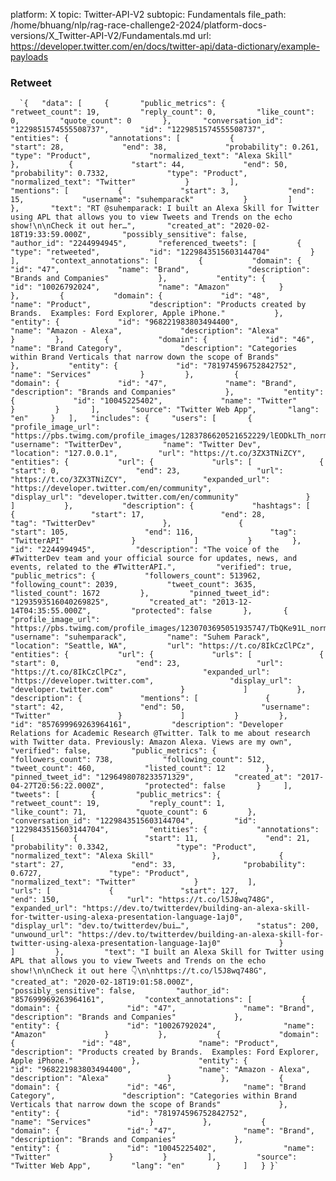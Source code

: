 platform: X
topic: Twitter-API-V2
subtopic: Fundamentals
file_path: /home/bhuang/nlp/rag-race-challenge2-2024/platform-docs-versions/X_Twitter-API-V2/Fundamentals.md
url: https://developer.twitter.com/en/docs/twitter-api/data-dictionary/example-payloads


### Retweet

      `{   "data": [     {       "public_metrics": {         "retweet_count": 19,         "reply_count": 0,         "like_count": 0,         "quote_count": 0       },       "conversation_id": "1229851574555508737",       "id": "1229851574555508737",       "entities": {         "annotations": [           {             "start": 28,             "end": 38,             "probability": 0.261,             "type": "Product",             "normalized_text": "Alexa Skill"           },           {             "start": 44,             "end": 50,             "probability": 0.7332,             "type": "Product",             "normalized_text": "Twitter"           }         ],         "mentions": [           {             "start": 3,             "end": 15,             "username": "suhemparack"           }         ]       },       "text": "RT @suhemparack: I built an Alexa Skill for Twitter using APL that allows you to view Tweets and Trends on the echo show!\n\nCheck it out her…",       "created_at": "2020-02-18T19:33:59.000Z",       "possibly_sensitive": false,       "author_id": "2244994945",       "referenced_tweets": [         {           "type": "retweeted",           "id": "1229843515603144704"         }       ],       "context_annotations": [         {           "domain": {             "id": "47",             "name": "Brand",             "description": "Brands and Companies"           },           "entity": {             "id": "10026792024",             "name": "Amazon"           }         },         {           "domain": {             "id": "48",             "name": "Product",             "description": "Products created by Brands.  Examples: Ford Explorer, Apple iPhone."           },           "entity": {             "id": "968221983803494400",             "name": "Amazon - Alexa",             "description": "Alexa"           }         },         {           "domain": {             "id": "46",             "name": "Brand Category",             "description": "Categories within Brand Verticals that narrow down the scope of Brands"           },           "entity": {             "id": "781974596752842752",             "name": "Services"           }         },         {           "domain": {             "id": "47",             "name": "Brand",             "description": "Brands and Companies"           },           "entity": {             "id": "10045225402",             "name": "Twitter"           }         }       ],       "source": "Twitter Web App",       "lang": "en"     }   ],   "includes": {     "users": [       {         "profile_image_url": "https://pbs.twimg.com/profile_images/1283786620521652229/lEODkLTh_normal.jpg",         "username": "TwitterDev",         "name": "Twitter Dev",         "location": "127.0.0.1",         "url": "https://t.co/3ZX3TNiZCY",         "entities": {           "url": {             "urls": [               {                 "start": 0,                 "end": 23,                 "url": "https://t.co/3ZX3TNiZCY",                 "expanded_url": "https://developer.twitter.com/en/community",                 "display_url": "developer.twitter.com/en/community"               }             ]           },           "description": {             "hashtags": [               {                 "start": 17,                 "end": 28,                 "tag": "TwitterDev"               },               {                 "start": 105,                 "end": 116,                 "tag": "TwitterAPI"               }             ]           }         },         "id": "2244994945",         "description": "The voice of the #TwitterDev team and your official source for updates, news, and events, related to the #TwitterAPI.",         "verified": true,         "public_metrics": {           "followers_count": 513962,           "following_count": 2039,           "tweet_count": 3635,           "listed_count": 1672         },         "pinned_tweet_id": "1293593516040269825",         "created_at": "2013-12-14T04:35:55.000Z",         "protected": false       },       {         "profile_image_url": "https://pbs.twimg.com/profile_images/1230703695051935747/TbQKe91L_normal.jpg",         "username": "suhemparack",         "name": "Suhem Parack",         "location": "Seattle, WA",         "url": "https://t.co/8IkCzClPCz",         "entities": {           "url": {             "urls": [               {                 "start": 0,                 "end": 23,                 "url": "https://t.co/8IkCzClPCz",                 "expanded_url": "https://developer.twitter.com",                 "display_url": "developer.twitter.com"               }             ]           },           "description": {             "mentions": [               {                 "start": 42,                 "end": 50,                 "username": "Twitter"               }             ]           }         },         "id": "857699969263964161",         "description": "Developer Relations for Academic Research @Twitter. Talk to me about research with Twitter data. Previously: Amazon Alexa. Views are my own",         "verified": false,         "public_metrics": {           "followers_count": 738,           "following_count": 512,           "tweet_count": 460,           "listed_count": 12         },         "pinned_tweet_id": "1296498078233571329",         "created_at": "2017-04-27T20:56:22.000Z",         "protected": false       }     ],     "tweets": [       {         "public_metrics": {           "retweet_count": 19,           "reply_count": 1,           "like_count": 71,           "quote_count": 6         },         "conversation_id": "1229843515603144704",         "id": "1229843515603144704",         "entities": {           "annotations": [             {               "start": 11,               "end": 21,               "probability": 0.3342,               "type": "Product",               "normalized_text": "Alexa Skill"             },             {               "start": 27,               "end": 33,               "probability": 0.6727,               "type": "Product",               "normalized_text": "Twitter"             }           ],           "urls": [             {               "start": 127,               "end": 150,               "url": "https://t.co/l5J8wq748G",               "expanded_url": "https://dev.to/twitterdev/building-an-alexa-skill-for-twitter-using-alexa-presentation-language-1aj0",               "display_url": "dev.to/twitterdev/bui…",               "status": 200,               "unwound_url": "https://dev.to/twitterdev/building-an-alexa-skill-for-twitter-using-alexa-presentation-language-1aj0"             }           ]         },         "text": "I built an Alexa Skill for Twitter using APL that allows you to view Tweets and Trends on the echo show!\n\nCheck it out here 👇\n\nhttps://t.co/l5J8wq748G",         "created_at": "2020-02-18T19:01:58.000Z",         "possibly_sensitive": false,         "author_id": "857699969263964161",         "context_annotations": [           {             "domain": {               "id": "47",               "name": "Brand",               "description": "Brands and Companies"             },             "entity": {               "id": "10026792024",               "name": "Amazon"             }           },           {             "domain": {               "id": "48",               "name": "Product",               "description": "Products created by Brands.  Examples: Ford Explorer, Apple iPhone."             },             "entity": {               "id": "968221983803494400",               "name": "Amazon - Alexa",               "description": "Alexa"             }           },           {             "domain": {               "id": "46",               "name": "Brand Category",               "description": "Categories within Brand Verticals that narrow down the scope of Brands"             },             "entity": {               "id": "781974596752842752",               "name": "Services"             }           },           {             "domain": {               "id": "47",               "name": "Brand",               "description": "Brands and Companies"             },             "entity": {               "id": "10045225402",               "name": "Twitter"             }           }         ],         "source": "Twitter Web App",         "lang": "en"       }     ]   } }`